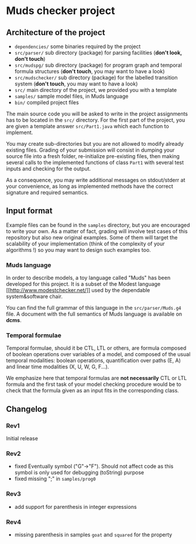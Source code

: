 # Muds checker project

## Architecture of the project

* `dependencies/` some binaries required by the project
* `src/parser/` sub directory (package) for parsing facilities (__don't look, don't touch__)
* `src/mudspg/` sub directory (package) for program graph and temporal formula structures (__don't touch__, you may want to have a look)
* `src/mudschecker/` sub directory (package) for the labelled transition system (__don't touch__, you may want to have a look)
* `src/`  main directory of the project, we provided you with a template
* `samples/` sample model files, in Muds language
* `bin/` compiled project files

The main source code you will be asked to write in the project assignments has
to be located in the `src/` directory. For the first part of the project, you
are given a template answer `src/Part1.java` which each function to implement.

You may create sub-directories but you are not allowed to modify already existing files.
Grading of your submission will consist in dumping your source file into
a fresh folder, re-initialize pre-existing files, then making several calls to the
implemented functions of class `Part1` with several test inputs and checking
for the output.

As a consequence, you may write additional messages on stdout/stderr at your
convenience, as long as implemented methods have the correct signature
and required semantics.

## Input format
Example files can be found in the `samples` directory, but you are encouraged
to write your own. As a matter of fact, grading will involve test cases of this
repository but also new original examples. Some of them will target the
scalability of your implementation (think of the complexity of your
algorithms !) so you may want to design such examples too.

### Muds language
In order to describe models, a toy language called "Muds" has been developed
for this project. It is a subset of the Modest language 
[[http://www.modestchecker.net/]] used by the dependable system&software chair.

You can find the full grammar of this language in the `src/parser/Muds.g4`
file. A document with the full semantics of Muds language is available on
__dcms__.

### Temporal formulae
Temporal formulae, should it be CTL, LTL or others, are formula composed
of boolean operations over variables of a model, and composed of the usual
temporal modalities: boolean operations, quantification over paths (E, A)
and linear time modalities (X, U, W, G, F...).

We emphasize here that temporal formulas are __not necessarily__ CTL or LTL
formula and the first task of your model checking procedure would be to
check that the formula given as an input fits in the corresponding class.


## Changelog
### Rev1
Initial release
### Rev2
* fixed Eventually symbol ("G"->"F"). Should not affect code as this symbol is only used for debugging (toString) purpose
* fixed missing ";" in `samples/prog0`
### Rev3
* add support for parenthesis in integer expressions
### Rev4
* missing parenthesis in samples `goat` and `squared` for the property
